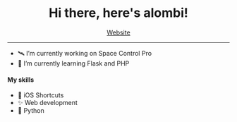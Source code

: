 <h1 align="center">Hi there, here's alombi!</h2>

<p align="center">
  <a href="https://alombi.xyz">Website</a>
</p>

---


- 🛰 I’m currently working on Space Control Pro
- 🌱 I’m currently learning Flask and PHP
#### My skills
-  iOS Shortcuts
- ✨ Web development
- 🐍 Python


<!--
**alombi/alombi** is a ✨ _special_ ✨ repository because its `README.md` (this file) appears on your GitHub profile.

Here are some ideas to get you started:

- 🔭 I’m currently working on ...
- 🌱 I’m currently learning ...
- 👯 I’m looking to collaborate on ...
- 🤔 I’m looking for help with ...
- 💬 Ask me about ...
- 📫 How to reach me: ...
- 😄 Pronouns: ...
- ⚡ Fun fact: ...
-->
